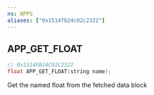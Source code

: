 ```yaml
---
ns: APPS
aliases: ["0x1514fb24c02c2322"]
---
```

## APP_GET_FLOAT

```c
// 0x1514FB24C02C2322
float APP_GET_FLOAT(string name);
```

Get the named float from the fetched data block

